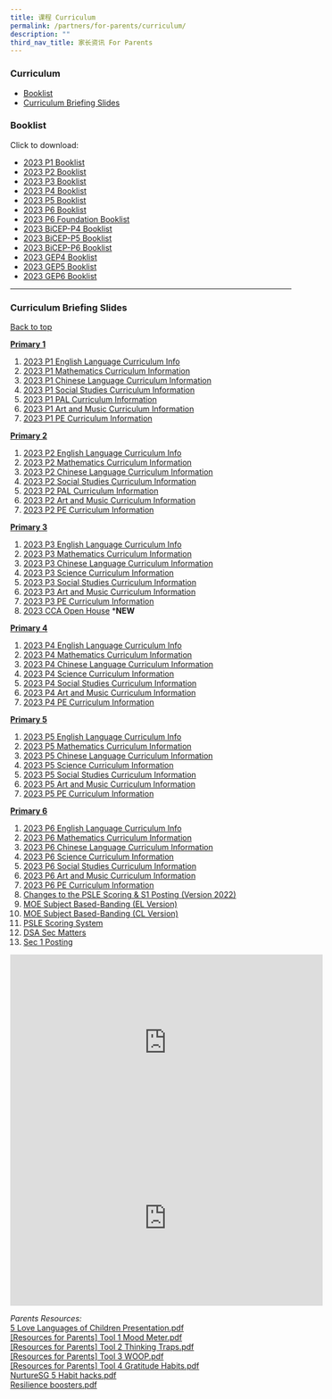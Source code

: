 ```yaml
---
title: 课程 Curriculum
permalink: /partners/for-parents/curriculum/
description: ""
third_nav_title: 家长资讯 For Parents
---
```

### Curriculum <a name="backtotop">
* [Booklist](booklist)
* [Curriculum Briefing Slides](curriculumbriefingslides)

### </a><a name="Booklist"></a>Booklist

Click to download:
* [2023 P1 Booklist](/files/Primary1.pdf)
* [2023 P2 Booklist](/files/Primary2.pdf)
* [2023 P3 Booklist](/files/Primary3.pdf)
* [2023 P4 Booklist](/files/Primary4.pdf)
* [2023 P5 Booklist](/files/Primary5.pdf)
* [2023 P6 Booklist](/files/Primary6.pdf)
* [2023 P6 Foundation Booklist](/files/Primary6%20Foundation.pdf)
* [2023 BiCEP-P4 Booklist](/files/Primary%204%20BICEP.pdf)
* [2023 BiCEP-P5 Booklist](/files/Primary%205%20BICEP.pdf)
* [2023 BiCEP-P6 Booklist](/files/Primary%206%20BICEP.pdf)
* [2023 GEP4 Booklist](/files/Primary%204%20GEP.pdf)
* [2023 GEP5 Booklist](/files/Primary%205%20GEP.pdf)
* [2023 GEP6 Booklist](/files/Primary%206%20GEP.pdf)

------------------

### <a name="CurriculumBriefingSlides"></a>Curriculum Briefing Slides
[Back to top](#backtotop)

<u><strong> Primary 1 </strong></u> 
1. [2023 P1 English Language Curriculum Info](/files/2023%20P1%20English%20Language%20Curriculum%20Information.pdf)
2. [2023 P1 Mathematics Curriculum Information](/files/2023%20P1%20Mathematics%20Curriculum%20Information.pdf)
3. [2023 P1 Chinese Language Curriculum Information](/files/2023%20P1%20Chinese%20Language%20Curriculum%20Information.pdf)
4. [2023 P1 Social Studies Curriculum Information](/files/p1ss.pdf)
5. [2023 P1 PAL Curriculum Information](/files/p1.pdf)
6. [2023 P1 Art and Music Curriculum Information](/files/p1art.pdf)
7. [2023 P1 PE Curriculum Information](/files/2023%20P1%20PE%20Curriculum%20Information.pdf)
   
<u><strong> Primary 2 </strong></u>
1. [2023 P2 English Language Curriculum Info](/files/2023%20P2%20English%20Language%20Curriculum%20Information.pdf)
2. [2023 P2 Mathematics Curriculum Information](/files/2023%20P2%20Mathematics%20Curriculum%20Information.pdf)
3. [2023 P2 Chinese Language Curriculum Information](/files/2023%20P2%20Chinese%20Language%20Curriculum%20Information.pdf)
4. [2023 P2 Social Studies Curriculum Information](/files/2023%20P2%20Social%20Studies%20Curriculum_Information.pdf)
5. [2023 P2 PAL Curriculum Information](/files/2023_P1P2_PAL%20(1).pdf)
6. [2023 P2 Art and Music Curriculum Information](/files/2023_P1P2_ArtMusic%20(1).pdf)
7. [2023 P2 PE Curriculum Information](/files/2023%20P2%20PE%20Curriculum%20Information.pdf)

<u><strong> Primary 3 </strong></u>
1. [2023 P3 English Language Curriculum Info](/files/2023%20P3%20English%20Language%20Curriculum%20Information.pdf)
2. [2023 P3 Mathematics Curriculum Information](/files/2023%20P3%20Mathematics%20Curriculum%20Information.pdf)
3. [2023 P3 Chinese Language Curriculum Information](/files/2023%20P3%20Chinese%20Language%20Curriculum%20Information.pdf)
4. [2023 P3 Science Curriculum Information](/files/2023%20P3%20Science%20Curriculum%20Information.pdf)
5. [2023 P3 Social Studies Curriculum Information](/files/2023%20P3%20Social%20Studies%20Curriculum%20Information.pdf)
6. [2023 P3 Art and Music Curriculum Information](/files/2023_P3P4_ArtMusic.pdf)
7. [2023 P3 PE Curriculum Information](/files/2023%20P3%20PE%20Curriculum%20Information.pdf)
8. [2023 CCA Open House](/files/2023%20CCA%20Open%20House.pdf) ***NEW**

<u><strong> Primary 4 </strong></u>
1. [2023 P4 English Language Curriculum Info](/files/2023%20P4%20English%20Language%20Curriculum%20Information.pdf)
2. [2023 P4 Mathematics Curriculum Information](/files/2023%20P4%20Mathematics%20Curriculum%20Information.pdf)
3. [2023 P4 Chinese Language Curriculum Information](/files/2023%20P4%20Chinese%20Language%20Curriculum%20Information.pdf)
4. [2023 P4 Science Curriculum Information](/files/2023%20P4%20Science%20Curriculum%20Information.pdf)
5. [2023 P4 Social Studies Curriculum Information](/files/2023%20P4%20Social%20Studies%20Curriculum%20Information.pdf)
6. [2023 P4 Art and Music Curriculum Information](/files/2023_P3P4_ArtMusic.pdf)
7. [2023 P4 PE Curriculum Information](/files/2023%20P4%20PE%20Curriculum%20Information.pdf)

<u><strong> Primary 5 </strong></u>
1. [2023 P5 English Language Curriculum Info](/files/2023%20P5%20English%20Language%20Curriculum%20Information.pdf)
2. [2023 P5 Mathematics Curriculum Information](/files/2023%20P5%20Mathematics%20Curriculum%20Information.pdf)
3. [2023 P5 Chinese Language Curriculum Information](/files/2023%20P5%20Chinese%20Language%20Curriculum%20Information.pdf)
4. [2023 P5 Science Curriculum Information](/files/2023%20P5%20Chinese%20Language%20Curriculum%20Information.pdf)
5. [2023 P5 Social Studies Curriculum Information](/files/2023%20P5%20Social%20Studies%20Curriculum%20Information.pdf)
6. [2023 P5 Art and Music Curriculum Information](/files/2023%20P5%20Art%20%20Music%20Curriculum%20Information.pdf)
7. [2023 P5 PE Curriculum Information](/files/2023%20P5%20PE%20Curriculum%20Information.pdf)

<u><strong> Primary 6 </strong></u>
1. [2023 P6 English Language Curriculum Info](/files/2023%20P6%20English%20Language%20Curriculum%20Information.pdf)
2. [2023 P6 Mathematics Curriculum Information](/files/2023%20P6%20Mathematics%20Curriculum%20Information.pdf)
3. [2023 P6 Chinese Language Curriculum Information](/files/2023%20P6%20Chinese%20Language%20Curriculum%20Information.pdf)
4. [2023 P6 Science Curriculum Information](/files/2023%20P6%20Science%20Curriculum%20Information.pdf)
5. [2023 P6 Social Studies Curriculum Information](/files/2023%20P6%20Social%20Studies%20Curriculum%20Information.pdf)
6. [2023 P6 Art and Music Curriculum Information](/files/2023%20P6%20Art%20%20Music%20Curriculum%20Information.pdf)
7. [2023 P6 PE Curriculum Information](/files/2023%20P6%20PE%20Curriculum%20Information.pdf)
8. [Changes to the PSLE Scoring &amp; S1 Posting (Version 2022)](/files/PSLE%202022_Parent%20Engagement.pdf)
9. [MOE Subject Based-Banding (EL Version)](/files/MOE_SBB_ENG_revised%201%20Mar%202018.pdf)
10. [MOE Subject Based-Banding (CL Version)](/files/MOE_SBB_CHI_revised%201%20Mar%202018.pdf)
11. [PSLE Scoring System](https://www.moe.gov.sg/microsites/psle-fsbb/psle/main.html)
12. [DSA Sec Matters](https://www.moe.gov.sg/secondary/dsa)
13. [Sec 1 Posting](https://www.moe.gov.sg/secondary/s1-posting)

<iframe width="560" height="315" src="https://www.youtube.com/embed/lNbr5rLSxAM?start=1" title="YouTube video player" frameborder="0" allow="accelerometer; autoplay; clipboard-write; encrypted-media; gyroscope; picture-in-picture" allowfullscreen=""></iframe>

<br> 

<iframe width="560" height="315" src="https://www.youtube.com/embed/WOi1eoSiLMs?start=2" title="YouTube video player" frameborder="0" allow="accelerometer; autoplay; clipboard-write; encrypted-media; gyroscope; picture-in-picture" allowfullscreen=""></iframe>

_Parents Resources:_ <br>
[5 Love Languages of Children Presentation.pdf](/files/5%20Love%20Languages%20of%20Children%20Presentation.pdf) <br>
[[Resources for Parents] Tool 1 Mood Meter.pdf](/files/Resources%20for%20Parents%20Tool%201%20Mood%20Meter.pdf) <br>
[[Resources for Parents] Tool 2 Thinking Traps.pdf](/files/Resources%20for%20Parents%20Tool%202%20Thinking%20Traps.pdf) <br>
[[Resources for Parents] Tool 3 WOOP.pdf](/files/Resources%20for%20Parents%20Tool%203%20WOOP.pdf) <br>
[[Resources for Parents] Tool 4 Gratitude Habits.pdf](/files/Resources%20for%20Parents%20Tool%204%20Gratitude%20Habits.pdf) <br>
[NurtureSG 5 Habit hacks.pdf](/files/NurtureSG%205%20Habit%20hacks.pdf) <br>
[Resilience boosters.pdf](/files/Resilience%20boosters.pdf)